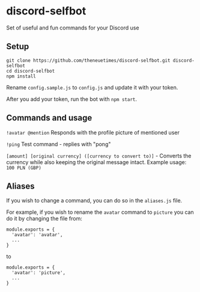 # discord-selfbot
Set of useful and fun commands for your Discord use

## Setup
```
git clone https://github.com/theneuetimes/discord-selfbot.git discord-selfbot
cd discord-selfbot
npm install
```

Rename `config.sample.js` to `config.js` and update it with your token.

After you add your token, run the bot with `npm start`.


## Commands and usage

`!avatar @mention` Responds with the profile picture of mentioned user

`!ping` Test command - replies with "pong"

`[amount] [original currency] ([currency to convert to)]` - Converts the currency while also keeping the original message intact. Example usage: `100 PLN (GBP)`


## Aliases
If you wish to change a command, you can do so in the `aliases.js` file.

For example, if you wish to rename the `avatar` command to `picture` you can do it by changing the file from:
```
module.exports = {
  'avatar': 'avatar',
  ...
}
```

to

```
module.exports = {
  'avatar': 'picture',
  ...
}
```